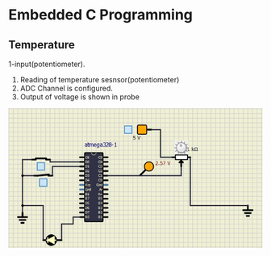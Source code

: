 # Embedded C Programming 
## Temperature 
1-input(potentiometer).
  1. Reading of temperature sesnsor(potentiometer)
  2. ADC Channel is configured.
  3. Output of voltage is shown in probe
  
![Activity2](https://github.com/topnotch07/Emb-C/blob/77473362f45d4087851604d8efbcad720a570069/Activity-2/activity-2.jpg)
